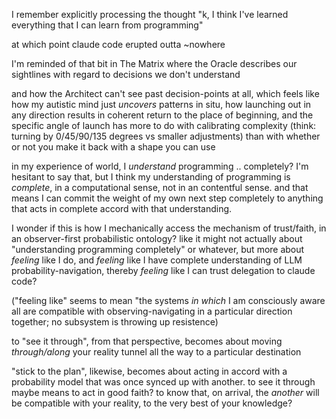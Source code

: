 I remember explicitly processing the thought "k, I think I've learned everything that I can learn from programming"

at which point claude code erupted outta ~nowhere

I'm reminded of that bit in The Matrix where the Oracle describes our sightlines with regard to decisions we don't understand

and how the Architect can't see past decision-points at all, which feels like how my autistic mind just *uncovers* patterns in situ, how launching out in any direction results in coherent return to the place of beginning, and the specific angle of launch has more to do with calibrating complexity (think: turning by 0/45/90/135 degrees vs smaller adjustments) than with whether or not you make it back with a shape you can use

in my experience of world, I *understand* programming .. completely? I'm hesitant to say that, but I think my understanding of programming is *complete*, in a computational sense, not in an contentful sense. and that means I can commit the weight of my own next step completely to anything that acts in complete accord with that understanding.

I wonder if this is how I mechanically access the mechanism of trust/faith, in an observer-first probabilistic ontology? like it might not actually about "understanding programming completely" or whatever, but more about *feeling* like I do, and *feeling* like I have complete understanding of LLM probability-navigation, thereby *feeling* like I can trust delegation to claude code?

("feeling like" seems to mean "the systems *in which* I am consciously aware all are compatible with observing-navigating in a particular direction together; no subsystem is throwing up resistence)

to "see it through", from that perspective, becomes about moving *through/along* your reality tunnel all the way to a particular destination

"stick to the plan", likewise, becomes about acting in accord with a probability model that was once synced up with another. to see it through maybe means to act in good faith? to know that, on arrival, the *another* will be compatible with your reality, to the very best of your knowledge?
